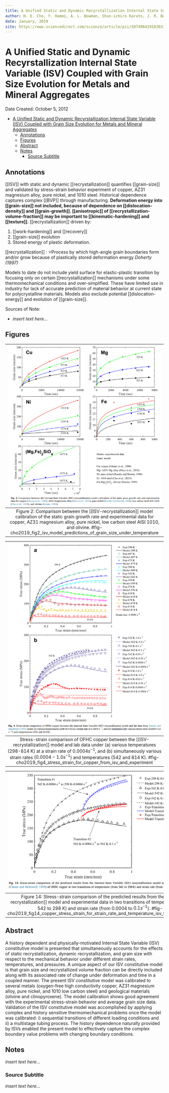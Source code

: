 ```yaml
---
title: A Unified Static and Dynamic Recyrstallization Internal State Variable (ISV) Coupled with Grain Size Evolution for Metals and Mineral Aggregates
author: H. E. Cho, Y. Hammi, A. L. Bowman, Shun-ichiro Karato, J. R. Baumgardner, M. F. Horstemeyer
date: January, 2019
site: https://www.sciencedirect.com/science/article/pii/S0749641918303139
---
```

<!-- %%%%%%%% Document Metadata %%%%%%%% -->
# A Unified Static and Dynamic Recyrstallization Internal State Variable (ISV) Coupled with Grain Size Evolution for Metals and Mineral Aggregates

Date Created: October 5, 2012

- [A Unified Static and Dynamic Recyrstallization Internal State Variable (ISV) Coupled with Grain Size Evolution for Metals and Mineral Aggregates](#a-unified-static-and-dynamic-recyrstallization-internal-state-variable-isv-coupled-with-grain-size-evolution-for-metals-and-mineral-aggregates)
	- [Annotations](#annotations)
	- [Figures](#figures)
	- [Abstract](#abstract)
	- [Notes](#notes)
		- [Source Subtitle](#source-subtitle)
<!-- %%%%%%%%%%%%%%%%%%%%%%%%%%%%%% -->





<!-- START WRITING BELOW -->





<!-- %%%%%%%%%%%%%%%%%%%%%%%%%%%%%% -->
## Annotations
[[ISV]] with static and dynamic [[recrystallization]] quantifies [[grain-size]] and validated by stress-strain behavior experiment of copper, AZ31 magnesium alloy, pure nickel, and 1010 steel. Historical dependence captures complex [[BVP]] through manufacturing. **Deformation energy into [[grain-size]] not included, because of dependence on [[dislocation-density]] and [[grain-growth]]. [[anisotropic]] of [[recrystallization-volume-fraction]] may be important to [[kinematic-hardening]] and [[texture]].** [[recrystallization]] driven by:
1. [[work-hardening]] and [[recovery]]
2. [[grain-size]] evolution
3. Stored energy of plastic deformation.

[[recrystallization]]
: >Process by which high-angle grain boundaries form and/or grow because of plastically stored deformation energy <cite> Doherty (1997)

Models to date do not include yield surface for elastic-plastic transition by focusing only on certain [[recrystallization]] mechanisms under some thermomechanical conditions and over-simplified. These have limited use in industry for lack of accurate prediction of material behavior at current state for polycrystalline materials. Models also exclude potential [[dislocation-energy]] and evolution of [[grain-size]].

Sources of Note:
- *insert text here$\dots$*

## Figures
| ![](../../../attachments/cho2019AUnifiedStaticDynamicRecrystallization/cho2019_fig2_isv_model_predictions_of_grain_size_under_temperature_211005_154704_EST.png) |
|:--:|
| Figure 2: Comparison between the [[ISV-recrystallization]] model calibration of the static grain growth rate and experimental data for copper, AZ31 magnesium alloy, pure nickel, low carbon steel AISI 1010, and olivine. #fig-cho2019_fig2_isv_model_predictions_of_grain_size_under_temperature |

| ![](../../../attachments/cho2019AUnifiedStaticDynamicRecrystallization/cho2019_fig4_stress_strain_for_copper_from_isv_and_experiment_211005_155158_EST.png) |
|:--:|
| Stress-strain comparison of OFHC copper between the [[ISV-recrystallization]] model and lab data under (a) various temperatures (298-814 K) at a strain rate of $0.0004s^{-1}$, and (b) simultaneously various strain rates ($0.0004-1.0 s^{-1}$) and temperatures (542 and 814 K). #fig-cho2019_fig4_stress_strain_for_copper_from_isv_and_experiment |

| ![](../../../attachments/cho2019AUnifiedStaticDynamicRecrystallization/cho2019_fig14_copper_stress_strain_for_strain_rate_and_temperature_isv_to_experiment_211005_155603_EST.png) |
|:--:|
| Figure 14: Stress-strain comparison of the predicted results from the [[ISV-recrystallization]] model and experimental data in two transitions of temperature (from 542 to 298 K) and strain rate (from $0.0004$ to $0.1 s^{-1}$). #fig-cho2019_fig14_copper_stress_strain_for_strain_rate_and_temperature_isv_to_experiment |

## Abstract
A history dependent and physically-motivated Internal State Variable (ISV) constitutive model is presented that simultaneously accounts for the effects of static recrystallization, dynamic recrystallization, and grain size with respect to the mechanical behavior under different strain rates, temperatures, and pressures. A unique aspect of our ISV constitutive model is that grain size and recrystallized volume fraction can be directly included along with its associated rate of change under deformation and time in a coupled manner. The present ISV constitutive model was calibrated to several metals (oxygen-free high conductivity copper, AZ31 magnesium alloy, pure nickel, and 1010 low carbon steel) and geological materials (olivine and clinopyroxene). The model calibration shows good agreement with the experimental stress-strain behavior and average grain size data. Validation of the ISV constitutive model was accomplished by applying complex and history sensitive thermomechanical problems once the model was calibrated: i) sequential transitions of different loading conditions and ii) a multistage tubing process. The history dependence naturally provided by ISVs enabled the present model to effectively capture the complex boundary value problems with changing boundary conditions.

## Notes
*insert text here$\dots$*
### Source Subtitle
*insert text here$\dots$*
<!-- %%%%%%%%%%%%%%%%%%%%%%%%%%%%%% -->





<!-- %%%%%%%% End Document %%%%%%%% -->